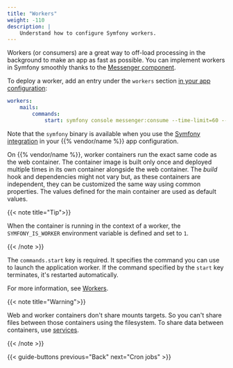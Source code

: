 ```yaml
---
title: "Workers"
weight: -110
description: |
    Understand how to configure Symfony workers.
---
```


Workers (or consumers) are a great way to off-load processing in the background
to make an app as fast as possible. 
You can implement workers in Symfony smoothly thanks to the [Messenger component](https://symfony.com/doc/current/components/messenger.html).

To deploy a worker, add an entry under the ``workers`` section [in your app configuration](../../create-apps/_index.md):

```yaml {configFile="app"}
workers:
    mails:
        commands:
            start: symfony console messenger:consume --time-limit=60 --memory-limit=128M
```

Note that the `symfony` binary is available when you use the [Symfony
integration](./integration) in your {{% vendor/name %}} app configuration.

On {{% vendor/name %}}, worker containers run the exact same code as the web container.
The container image is built only once and deployed multiple times in its own container alongside the web container. 
The *build* hook and dependencies might not vary but,
as these containers are independent, they can be customized the same way using common properties.
The values defined for the main container are used as default values.

{{< note title="Tip">}}

When the container is running in the context of a worker, the
`SYMFONY_IS_WORKER` environment variable is defined and set to `1`.

{{< /note >}}

The ``commands.start`` key is required.
It specifies the command you can use to launch the application worker.
If the command specified by the ``start`` key terminates, it's restarted automatically.

For more information, see [Workers](/create-apps/app-reference/single-runtime-image#workers).

{{< note title="Warning">}}

Web and worker containers don't share mounts targets.
So you can't share files between those containers using the filesystem.
To share data between containers, use [services](../../add-services/_index.md).

{{< /note >}}

{{< guide-buttons previous="Back" next="Cron jobs" >}}